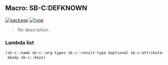 ## Macro: SB-C:DEFKNOWN
[![package](https://img.shields.io/badge/Package-SB--C-5f9ea0.svg?style=social&colorA=999999)](../) [![type](https://img.shields.io/badge/Type-Macro-5f9ea0.svg?style=social&colorA=999999)](../#macro) 

> No description.

### Lambda list
```cl
(sb-c::name sb-c::arg-types sb-c::result-type &optional sb-c:attributes
 &body sb-c::keys)
```
